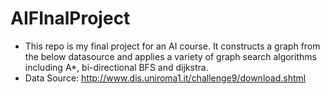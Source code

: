# AIFInalProject
* This repo is my final project for an AI course. It constructs a graph from the below datasource and applies a variety of graph search algorithms including A*, bi-directional BFS and dijkstra. 
* Data Source: http://www.dis.uniroma1.it/challenge9/download.shtml


